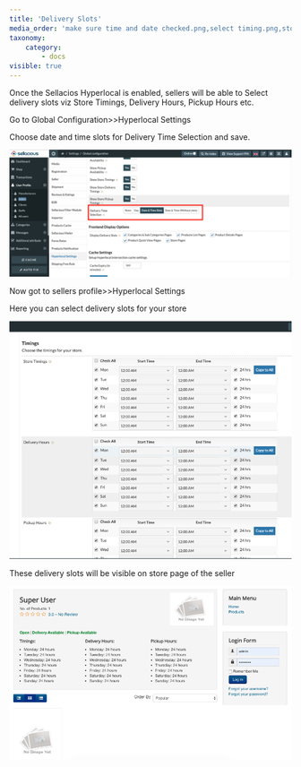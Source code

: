 ```yaml
---
title: 'Delivery Slots'
media_order: 'make sure time and date checked.png,select timing.png,store page.png'
taxonomy:
    category:
        - docs
visible: true
---
```


Once the Sellacios Hyperlocal is enabled, sellers will be able to Select delivery slots viz Store Timings, Delivery Hours, Pickup Hours etc.

Go to Global Configuration>>Hyperlocal Settings

Choose date and time slots for Delivery Time Selection and save.


![](make%20sure%20time%20and%20date%20checked.png)

Now got to sellers profile>>Hyperlocal Settings

Here you can select delivery slots for your store

![](select%20timing.png)


These delivery slots will be visible on store page of the seller

![](store%20page.png)


